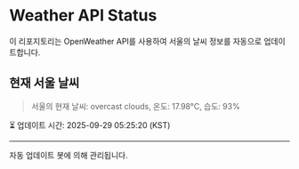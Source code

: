 
# Weather API Status

이 리포지토리는 OpenWeather API를 사용하여 서울의 날씨 정보를 자동으로 업데이트합니다.

## 현재 서울 날씨
> 서울의 현재 날씨: overcast clouds, 온도: 17.98°C, 습도: 93%

⏳ 업데이트 시간: 2025-09-29 05:25:20 (KST)

---
자동 업데이트 봇에 의해 관리됩니다.
